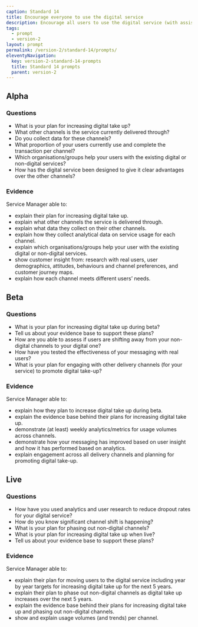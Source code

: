 ```yaml
---
caption: Standard 14
title: Encourage everyone to use the digital service
description: Encourage all users to use the digital service (with assisted digital support if required) alongside an appropriate plan to phase out non-digital channels and services.
tags:
  - prompt
  - version-2
layout: prompt
permalink: /version-2/standard-14/prompts/
eleventyNavigation:
  key: version-2-standard-14-prompts
  title: Standard 14 prompts
  parent: version-2
---
```


## Alpha

### Questions

- What is your plan for increasing digital take up?
- What other channels is the service currently delivered through?
- Do you collect data for these channels?
- What proportion of your users currently use and complete the transaction per channel?
- Which organisations/groups help your users with the existing digital or non-digital services?
- How has the digital service been designed to give it clear advantages over the other channels?

### Evidence

Service Manager able to:

- explain their plan for increasing digital take up.
- explain what other channels the service is delivered through.
- explain what data they collect on their other channels.
- explain how they collect analytical data on service usage for each channel.
- explain which organisations/groups help your user with the existing digital or non-digital services.
- show customer insight from: research with real users, user demographics, attitudes, behaviours and channel preferences, and customer journey maps.
- explain how each channel meets different users’ needs.

## Beta

### Questions

- What is your plan for increasing digital take up during beta?
- Tell us about your evidence base to support these plans?
- How are you able to assess if users are shifting away from your non-digital channels to your digital one?
- How have you tested the effectiveness of your messaging with real users?
- What is your plan for engaging with other delivery channels (for your service) to promote digital take-up?

### Evidence

Service Manager able to:

- explain how they plan to increase digital take up during beta.
- explain the evidence base behind their plans for increasing digital take up.
- demonstrate (at least) weekly analytics/metrics for usage volumes across channels.
- demonstrate how your messaging has improved based on user insight and how it has performed based on analytics.
- explain engagement across all delivery channels and planning for promoting digital take-up.

## Live

### Questions

- How have you used analytics and user research to reduce dropout rates for your digital service?
- How do you know significant channel shift is happening?
- What is your plan for phasing out non-digital channels?
- What is your plan for increasing digital take up when live?
- Tell us about your evidence base to support these plans?

### Evidence

Service Manager able to:

- explain their plan for moving users to the digital service including year by year targets for increasing digital take up for the next 5 years.
- explain their plan to phase out non-digital channels as digital take up increases over the next 5 years.
- explain the evidence base behind their plans for increasing digital take up and phasing out non-digital channels.
- show and explain usage volumes (and trends) per channel.

